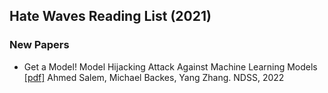## Hate Waves Reading List (2021)

### New Papers
- Get a Model! Model Hijacking Attack Against Machine Learning Models [[pdf]](https://arxiv.org/pdf/2111.04394.pdf) Ahmed Salem, Michael Backes, Yang Zhang. NDSS, 2022
